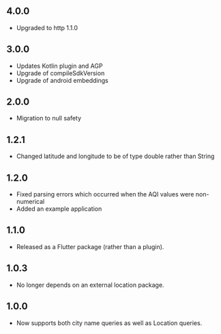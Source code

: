 ## 4.0.0

- Upgraded to http 1.1.0

## 3.0.0

- Updates Kotlin plugin and AGP
- Upgrade of compileSdkVersion
- Upgrade of android embeddings

## 2.0.0

- Migration to null safety

## 1.2.1

- Changed latitude and longitude to be of type double rather than String

## 1.2.0

- Fixed parsing errors which occurred when the AQI values were non-numerical
- Added an example application

## 1.1.0

- Released as a Flutter package (rather than a plugin).

## 1.0.3

- No longer depends on an external location package.

## 1.0.0

- Now supports both city name queries as well as Location queries.
